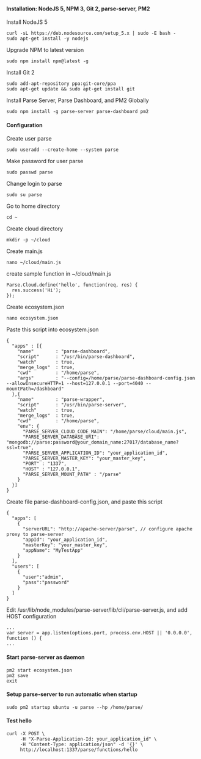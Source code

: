 #### Installation: NodeJS 5, NPM 3, Git 2, parse-server, PM2
Install NodeJS 5
```
curl -sL https://deb.nodesource.com/setup_5.x | sudo -E bash -
sudo apt-get install -y nodejs
```
Upgrade NPM to latest version
```
sudo npm install npm@latest -g
```
Install Git 2
```
sudo add-apt-repository ppa:git-core/ppa
sudo apt-get update && sudo apt-get install git
```
Install Parse Server, Parse Dashboard, and PM2 Globally
```
sudo npm install -g parse-server parse-dashboard pm2
```
#### Configuration
Create user parse
```
sudo useradd --create-home --system parse
```
Make password for user parse
```
sudo passwd parse
```
Change login to parse
```
sudo su parse
```
Go to home directory
```
cd ~
```
Create cloud directory
```
mkdir -p ~/cloud
```
Create main.js
```
nano ~/cloud/main.js
```
create sample function in ~/cloud/main.js
```
Parse.Cloud.define('hello', function(req, res) {
  res.success('Hi');
});
```
Create ecosystem.json
```
nano ecosystem.json
```
Paste this script into ecosystem.json
```
{
  "apps" : [{
    "name"        : "parse-dashboard",
    "script"      : "/usr/bin/parse-dashboard",
    "watch"       : true,
    "merge_logs"  : true,
    "cwd"         : "/home/parse",
    "args"        : "--config=/home/parse/parse-dashboard-config.json --allowInsecureHTTP=1 --host=127.0.0.1 --port=4040 --mountPath=/dashboard"
  },{
    "name"        : "parse-wrapper",
    "script"      : "/usr/bin/parse-server",
    "watch"       : true,
    "merge_logs"  : true,
    "cwd"         : "/home/parse",
    "env": {
      "PARSE_SERVER_CLOUD_CODE_MAIN": "/home/parse/cloud/main.js",
      "PARSE_SERVER_DATABASE_URI": "mongodb://parse:password@your_domain_name:27017/database_name?ssl=true",
      "PARSE_SERVER_APPLICATION_ID": "your_application_id",
      "PARSE_SERVER_MASTER_KEY": "your_master_key",
      "PORT" : "1337",
      "HOST" : "127.0.0.1",
      "PARSE_SERVER_MOUNT_PATH" : "/parse"
    }
  }]
}
```
Create file parse-dashboard-config.json, and paste this script
```
{
  "apps": [
    {
      "serverURL": "http://apache-server/parse", // configure apache proxy to parse-server
      "appId": "your_application_id",
      "masterKey": "your_master_key",
      "appName": "MyTestApp"
    }
  ],
  "users": [
    {
      "user":"admin",
      "pass":"password"
    }
  ]
}
```
Edit /usr/lib/node_modules/parse-server/lib/cli/parse-server.js, and add HOST configuration
```
...
var server = app.listen(options.port, process.env.HOST || '0.0.0.0', function () {
...
```
#### Start parse-server as daemon
```
pm2 start ecosystem.json
pm2 save
exit
```
#### Setup parse-server to run automatic when startup 
```
sudo pm2 startup ubuntu -u parse --hp /home/parse/
```
#### Test hello
```
curl -X POST \
     -H "X-Parse-Application-Id: your_application_id" \
     -H "Content-Type: application/json" -d '{}' \
     http://localhost:1337/parse/functions/hello
```

